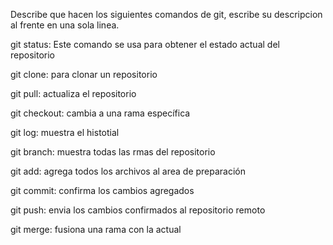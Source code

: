 Describe que hacen los siguientes comandos de git, escribe su descripcion al frente en una sola linea.

git status: Este comando se usa para obtener el estado actual del repositorio

git clone: para clonar un repositorio 

git pull: actualiza el repositorio 

git checkout: cambia a una rama específica

git log: muestra el histotial

git branch: muestra todas las rmas del repositorio

git add: agrega todos los archivos al area de preparación

git commit: confirma los cambios agregados

git push: envia los cambios confirmados al repositorio remoto

git merge: fusiona una rama con la actual

